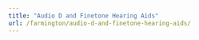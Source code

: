 ```yaml
---
title: "Audio D and Finetone Hearing Aids"
url: /farmington/audio-d-and-finetone-hearing-aids/
---
```

